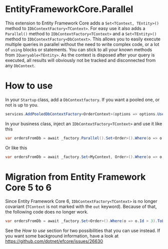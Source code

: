 # EntityFrameworkCore.Parallel

This extension to Entity Framework Core adds a `Set<TContext, TEntity>()` method to `IDbContextFactory<TContext>`.
For easy use it also adds a `Parallel()` method to `IDbContextFactory<TContext>` and a `Set<TEntity>()` method to `IDbContextFactory<DbContext>`.
This allows you to easily execute multiple queries in parallel without the need to write complex code, or a lot of `using` blocks or statements.
You can stick to all your known methods from `IQueryable<TEntity>`.
As the context is disposed after your query is executed, all results will obviously not be tracked and disconnected from any `DbContext`.

# How to use

In your `Startup` class, add a `DbContextfactory`. If you want a pooled one, or not is up to you.

```csharp
services.AddPooledDbContextFactory<OrderContext>(options => options.UseSqlServer(@"Server=(localdb)\mssqllocaldb;Database=OrderTest"));
```

In your business class, inject an `IDbContextFactory<TContext>` and use it like this

```csharp
var ordersFromDb = await _factory.Parallel().Set<Order>().Where(o => o.Id > 3).ToListAsync(cancellationToken);
```

Or like this

```csharp
var ordersFromDb = await _factory.Set<MyContext, Order>().Where(o => o.Id > 3).ToListAsync(cancellationToken);
```

# Migration from Entity Framework Core 5 to 6

Since Entity Framework Core 6, `IDbContextFactory<TContext>` is no longer covariant (`TContext` is not marked with the `out` keyword).
Because of that, the following code does no longer work.

```csharp
var ordersFromDb = await _factory.Set<Order>().Where(o => o.Id > 3).ToListAsync();
```

See the *How to use* section for two possibilities that you can use instead.
If you want some background information, have a look at <https://github.com/dotnet/efcore/issues/26630>